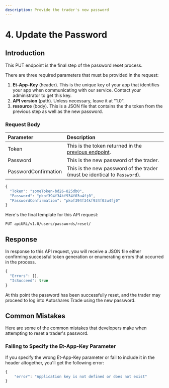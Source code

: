 ```yaml
---
description: Provide the trader's new password
---
```


# 4. Update the Password

## Introduction

This PUT endpoint is the final step of the password reset process.

There are three required parameters that must be provided in the request:

1. **Et-App-Key** \(header\). This is the unique key of your app that identifies your app when communicating with our service. Contact your administrator to get this key.
2. **API version** \(path\). Unless necessary, leave it at "1.0".
3. **resource** \(body\). This is a JSON file that contains the the token from the previous step as well as the new password.

### Request Body

| Parameter | Description |
| :--- | :--- |
| Token | This is the token returned in the [previous endpoint](2.-generate-a-token-for-a-new-password.md). |
| Password | This is the new password of the trader. |
| PasswordConfirmation | This is the new password of the trader \(must be identical to `Password`\). |

```javascript
{
  "Token": "someToken-bd26-825db0",
  "Password": "pkof394f34kf934f03u4fj0",
  "PasswordConfirmation": "pkof394f34kf934f03u4fj0"
}
```

Here's the final template for this API request:

```text
PUT apiURL/v1.0/users/passwords/reset/
```

## Response

In response to this API request, you will receive a JSON file either confirming successful token generation or enumerating errors that occurred in the process.

```javascript
{
  "Errors": [],
  "IsSucceed": true
}
```

At this point the password has been successfully reset, and the trader may proceed to log into Autoshares Trade using the new password.

## Common Mistakes

Here are some of the common mistakes that developers make when attempting to reset a trader's password.

### Failing to Specify the Et-App-Key Parameter

If you specify the wrong Et-App-Key parameter or fail to include it in the header altogether, you'll get the following error:

```javascript
{
    "error": "Application key is not defined or does not exist"
}
```


